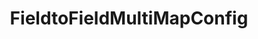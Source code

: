 ---
optionsClassName: FieldtoFieldMultiMapConfig
optionsClassFullName: MigrationTools._EngineV1.Configuration.FieldMap.FieldtoFieldMultiMapConfig
configurationSamples:
- name: default
  description: 
  code: >-
    {
      "$type": "FieldtoFieldMultiMapConfig",
      "WorkItemTypeName": "*",
      "SourceToTargetMappings": {
        "$type": "Dictionary`2",
        "Custom.Field1": "Custom.Field4",
        "Custom.Field2": "Custom.Field5",
        "Custom.Field3": "Custom.Field6"
      }
    }
  sampleFor: MigrationTools._EngineV1.Configuration.FieldMap.FieldtoFieldMultiMapConfig
description: Want to setup a bunch of field maps in a single go. Use this shortcut!
className: FieldtoFieldMultiMapConfig
typeName: FieldMaps
architecture: v1
options:
- parameterName: SourceToTargetMappings
  type: Dictionary
  description: missng XML code comments
  defaultValue: missng XML code comments
- parameterName: WorkItemTypeName
  type: String
  description: missng XML code comments
  defaultValue: missng XML code comments
status: ready
processingTarget: Work Item Field
classFile: /src/MigrationTools/_EngineV1/Configuration/FieldMap/FieldtoFieldMultiMapConfig.cs
optionsClassFile: /src/MigrationTools/_EngineV1/Configuration/FieldMap/FieldtoFieldMultiMapConfig.cs

redirectFrom: []
layout: reference
toc: true
permalink: /Reference/v1/FieldMaps/FieldtoFieldMultiMapConfig/
title: FieldtoFieldMultiMapConfig
categories:
- FieldMaps
- v1
topics:
- topic: notes
  path: ../../../../../docs/Reference/v1/FieldMaps/FieldtoFieldMultiMapConfig-notes.md
  exists: false
  markdown: ''
- topic: introduction
  path: ../../../../../docs/Reference/v1/FieldMaps/FieldtoFieldMultiMapConfig-introduction.md
  exists: false
  markdown: ''

---